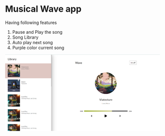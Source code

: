 # Musical Wave app

Having following features
1.  Pause and Play the song
2.  Song Library
3.  Auto play next song
4.  Purple color current song



  ![Screenshot](Screenshot_1.png)
